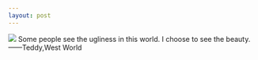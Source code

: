 ```yaml
---
layout: post
---
```

<img src="{{ site.baseurl }}/images/teddy.jpg">
Some people see the ugliness in this world.
I choose to see the beauty.
——Teddy,West World

